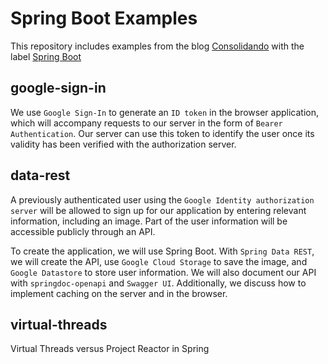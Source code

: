 # Spring Boot Examples

This repository includes examples from the blog [Consolidando](http://diy.elmolidelanoguera.com/) with the label [Spring Boot](https://diy.elmolidelanoguera.com/search/label/Spring%20Boot)
 
## google-sign-in
We use `Google Sign-In` to generate an `ID token` in the browser application, which will accompany requests to our server in the form of `Bearer Authentication`. Our server can use this token to identify the user once its validity has been verified with the authorization server.


## data-rest
A previously authenticated user using the `Google Identity authorization server` will be allowed to sign up for our application by entering relevant information, including an image. Part of the user information will be accessible publicly through an API.

To create the application, we will use Spring Boot. With `Spring Data REST`, we will create the API, use `Google Cloud Storage` to save the image, and `Google Datastore` to store user information. We will also document our API with `springdoc-openapi` and `Swagger UI`. Additionally, we discuss how to implement caching on the server and in the browser.

## virtual-threads

Virtual Threads versus Project Reactor in Spring
